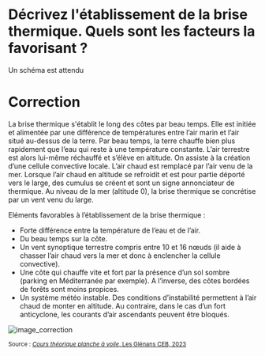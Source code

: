 ﻿# Décrivez l'établissement de la brise thermique. Quels sont les facteurs la favorisant ?
  Un schéma est attendu

# Correction
La brise thermique s'établit le long des côtes par beau temps. Elle est initiée et alimentée par une différence de températures entre l’air marin et l’air situé au-dessus de la terre. Par beau temps, la terre chauffe bien plus rapidement que l’eau qui reste à une température constante. L’air terrestre est alors lui-même réchauffé et s’élève en altitude. On assiste à la création d’une cellule convective locale. L’air chaud est remplacé par l’air venu de la mer. Lorsque l’air chaud en altitude se refroidit et est pour partie déporté vers le large, des cumulus se créent et sont un signe annonciateur de thermique. Au niveau de la mer (altitude 0), la brise thermique se concrétise par un vent venu du large. 

Eléments favorables à l’établissement de la brise thermique :

- Forte différence entre la température de l’eau et de l’air.
- Du beau temps sur la côte.
- Un vent synoptique terrestre compris entre 10 et 16 nœuds (il aide à chasser l’air chaud vers la mer et donc à enclencher la cellule convective).
- Une côte qui chauffe vite et fort par la présence d’un sol sombre (parking en Méditerranée par exemple). A l’inverse, des côtes bordées de forêts sont moins propices.
- Un système météo instable. Des conditions d’instabilité permettent à l’air chaud de monter en altitude. Au contraire, dans le cas d’un fort anticyclone, les courants d’air ascendants peuvent être bloqués.

![image_correction](images/schema_brise_thermique.png)

<small>Source : [*Cours théorique planche à voile*, Les Glénans CEB, 2023](https://encadrementbenevole.glenans.asso.fr/wp-content/uploads/2023/07/Cours-theorique-PAV-Version-1.pdf) </small>